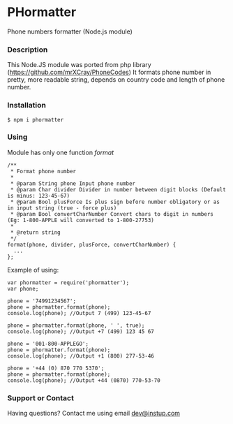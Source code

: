 # PHormatter
Phone numbers formatter (Node.js module)

### Description
This Node.JS module was ported from php library (https://github.com/mrXCray/PhoneCodes)
It formats phone number in pretty, more readable string, depends on country code and length of phone number.

### Installation
```
$ npm i phormatter
```

### Using

Module has only one function *format*

```
/**
 * Format phone number
 *
 * @param String phone Input phone number
 * @param Char divider Divider in number between digit blocks (Default is minus: 123-45-67)
 * @param Bool plusForce Is plus sign before number obligatory or as in input string (true - force plus)
 * @param Bool convertCharNumber Convert chars to digit in numbers (Eg: 1-800-APPLE will converted to 1-800-27753)
 *
 * @return string
 */
format(phone, divider, plusForce, convertCharNumber) {
  ...
};
```

Example of using:

```
var phormatter = require('phormatter');
var phone;

phone = '74991234567';
phone = phormatter.format(phone);
console.log(phone); //Output 7 (499) 123-45-67

phone = phormatter.format(phone, ' ', true);
console.log(phone); //Output +7 (499) 123 45 67

phone = '001-800-APPLEGO';
phone = phormatter.format(phone);
console.log(phone); //Output +1 (800) 277-53-46

phone = '+44 (0) 870 770 5370';
phone = phormatter.format(phone);
console.log(phone); //Output +44 (0870) 770-53-70
```

### Support or Contact
Having questions? Contact me using email dev@instup.com
